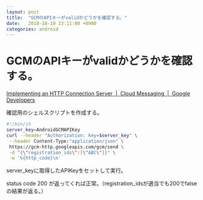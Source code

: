```yaml
---
layout: post
title:  "GCMのAPIキーがvalidかどうかを確認する。"
date:   2018-10-10 13:11:00 +0900
categories: android
---
```


# GCMのAPIキーがvalidかどうかを確認する。

[Implementing an HTTP Connection Server  |  Cloud Messaging  |  Google Developers](https://developers.google.com/cloud-messaging/http#checkAPIkey)

確認用のシェルスクリプトを作成する。

```bash
#!/bin/sh
server_key=AndroidGCMAPIKey
curl --header "Authorization: key=$server_key" \
 --header Content-Type:"application/json" \
 https://gcm-http.googleapis.com/gcm/send \
 -d "{\"registration_ids\":[\"ABC\"]}" \
 -w '%{http_code}\n'

```

server_keyに取得したAPIKeyをセットして実行。

status code 200 が返ってくれば正常。（registration_idsが適当でも200でfalseの結果が返る。）

